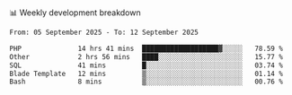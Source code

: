 📊 Weekly development breakdown
<!--START_SECTION:waka-->

```txt
From: 05 September 2025 - To: 12 September 2025

PHP              14 hrs 41 mins  ███████████████████▓░░░░░   78.59 %
Other            2 hrs 56 mins   ████░░░░░░░░░░░░░░░░░░░░░   15.77 %
SQL              41 mins         █░░░░░░░░░░░░░░░░░░░░░░░░   03.74 %
Blade Template   12 mins         ▒░░░░░░░░░░░░░░░░░░░░░░░░   01.14 %
Bash             8 mins          ▒░░░░░░░░░░░░░░░░░░░░░░░░   00.76 %
```

<!--END_SECTION:waka-->
